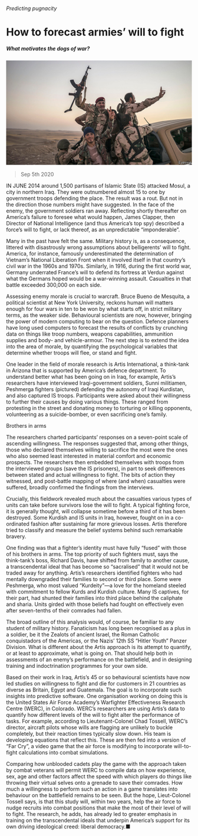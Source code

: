 ###### Predicting pugnacity

# How to forecast armies’ will to fight 

##### What motivates the dogs of war? 

![image](images/20200905_STP001_0.jpg) 

> Sep 5th 2020 

IN JUNE 2014 around 1,500 partisans of Islamic State (IS) attacked Mosul, a city in northern Iraq. They were outnumbered almost 15 to one by government troops defending the place. The result was a rout. But not in the direction those numbers might have suggested. In the face of the enemy, the government soldiers ran away. Reflecting shortly thereafter on America’s failure to foresee what would happen, James Clapper, then Director of National Intelligence (and thus America’s top spy) described a force’s will to fight, or lack thereof, as an unpredictable “imponderable”.

Many in the past have felt the same. Military history is, as a consequence, littered with disastrously wrong assumptions about belligerents’ will to fight. America, for instance, famously underestimated the determination of Vietnam’s National Liberation Front when it involved itself in that country’s civil war in the 1960s and 1970s. Similarly, in 1916, during the first world war, Germany underrated France’s will to defend its fortress at Verdun against what the Germans hoped would be a war-winning assault. Casualties in that battle exceeded 300,000 on each side.


Assessing enemy morale is crucial to warcraft. Bruce Bueno de Mesquita, a political scientist at New York University, reckons human will matters enough for four wars in ten to be won by what starts off, in strict military terms, as the weaker side. Behavioural scientists are now, however, bringing the power of modern computing to bear on the question. Defence planners have long used computers to forecast the results of conflicts by crunching data on things like troop numbers, weapons capabilities, ammunition supplies and body- and vehicle-armour. The next step is to extend the idea into the area of morale, by quantifying the psychological variables that determine whether troops will flee, or stand and fight.

One leader in the field of morale research is Artis International, a think-tank in Arizona that is supported by America’s defence department. To understand better what has been going on in Iraq, for example, Artis’s researchers have interviewed Iraqi-government soldiers, Sunni militiamen, Peshmerga fighters (pictured) defending the autonomy of Iraqi Kurdistan, and also captured IS troops. Participants were asked about their willingness to further their causes by doing various things. These ranged from protesting in the street and donating money to torturing or killing opponents, volunteering as a suicide-bomber, or even sacrificing one’s family.

Brothers in arms

The researchers charted participants’ responses on a seven-point scale of ascending willingness. The responses suggested that, among other things, those who declared themselves willing to sacrifice the most were the ones who also seemed least interested in material comfort and economic prospects. The researchers then embedded themselves with troops from the interviewed groups (save the IS prisoners), in part to seek differences between stated and actual willingness to fight. The bits of action they witnessed, and post-battle mapping of where (and when) casualties were suffered, broadly confirmed the findings from the interviews.

Crucially, this fieldwork revealed much about the casualties various types of units can take before survivors lose the will to fight. A typical fighting force, it is generally thought, will collapse sometime before a third of it has been destroyed. Some Kurdish and IS units in Iraq, however, fought on in a co-ordinated fashion after sustaining far more grievous losses. Artis therefore tried to classify and measure the belief systems behind such remarkable bravery.

One finding was that a fighter’s identity must have fully “fused” with those of his brothers in arms. The top priority of such fighters must, says the think-tank’s boss, Richard Davis, have shifted from family to another cause, a transcendental ideal that has become so “sacralised” that it would not be traded away for anything. Artis’s researchers identified fighters who had mentally downgraded their families to second or third place. Some were Peshmerga, who most valued “Kurdeity”—a love for the homeland steeled with commitment to fellow Kurds and Kurdish culture. Many IS captives, for their part, had shunted their families into third place behind the caliphate and sharia. Units girded with those beliefs had fought on effectively even after seven-tenths of their comrades had fallen.

The broad outline of this analysis would, of course, be familiar to any student of military history. Fanaticism has long been recognised as a plus in a soldier, be it the Zealots of ancient Israel, the Roman Catholic conquistadors of the Americas, or the Nazis’ 12th SS “Hitler Youth” Panzer Division. What is different about the Artis approach is its attempt to quantify, or at least to approximate, what is going on. That should help both in assessments of an enemy’s performance on the battlefield, and in designing training and indoctrination programmes for your own side.

Based on their work in Iraq, Artis’s 45 or so behavioural scientists have now led studies on willingness to fight and die for customers in 21 countries as diverse as Britain, Egypt and Guatemala. The goal is to incorporate such insights into predictive software. One organisation working on doing this is the United States Air Force Academy’s Warfighter Effectiveness Research Centre (WERC), in Colorado. WERC’s researchers are using Artis’s data to quantify how different levels of the will to fight alter the performance of tasks. For example, according to Lieutenant-Colonel Chad Tossell, WERC’s director, aircraft pilots whose wills are flagging are unlikely to buckle completely, but their reaction times typically slow down. His team is developing equations that reflect this. These are then fed into a version of “Far Cry”, a video game that the air force is modifying to incorporate will-to-fight calculations into combat simulations.

Comparing how unblooded cadets play the game with the approach taken by combat veterans will permit WERC to compile data on how experience, sex, age and other factors affect the speed with which players do things like throwing their virtual selves onto a grenade to save their comrades. How much a willingness to perform such an action in a game translates into behaviour on the battlefield remains to be seen. But the hope, Lieut-Colonel Tossell says, is that this study will, within two years, help the air force to nudge recruits into combat positions that make the most of their level of will to fight. The research, he adds, has already led to greater emphasis in training on the transcendental ideals that underpin America’s support for its own driving ideological creed: liberal democracy.■

